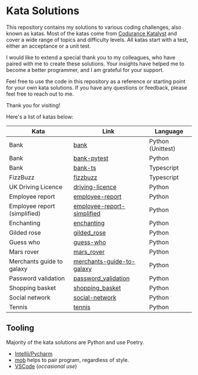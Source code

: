 # Kata Solutions

This repository contains my solutions to various coding challenges, also known as katas. Most of the katas come
from [Codurance Katalyst](https://codurance.com/katalyst) and cover a wide range of topics and difficulty levels. All katas start with a test, either an acceptance or a unit test.

I would like to extend a special thank you to my colleagues, who have paired with me to create these solutions. Your
insights have helped me to become a better programmer, and I am grateful for your support.

Feel free to use the code in this repository as a reference or starting point for your own kata solutions. If you have
any questions or feedback, please feel free to reach out to me.

Thank you for visiting!

Here's a list of katas below:

| Kata                         | Link                                                     | Language          |
|------------------------------|----------------------------------------------------------|-------------------|
| Bank                         | [bank](bank)                                             | Python (Unittest) |
| Bank                         | [bank-pytest](bank-pytest)                               | Python            |
| Bank                         | [bank-ts](bank-ts)                                       | Typescript        |
| FizzBuzz                     | [fizzbuzz](./fizzbuzz)                                   | Typescript        |
| UK Driving Licence           | [driving-licence](driving-licence)                       | Python            |
| Employee report              | [employee-report](employee-report)                       | Python            |
| Employee report (simplified) | [employee-report-simplified](employee-report-simplified) | Python            |
| Enchanting                   | [enchanting](enchanting)                                 | Python            |
| Gilded rose                  | [gilded_rose](gilded_rose)                               | Python            |
| Guess who                    | [guess-who](guess-who)                                   | Python            |
| Mars rover                   | [mars_rover](mars_rover)                                 | Python            |
| Merchants guide to galaxy    | [merchants-guide-to-galaxy](merchants-guide-to-galaxy)   | Python            |
| Password validation          | [password_validation](password_validation)               | Python            |
| Shopping basket              | [shopping_basket](shopping_basket)                       | Python            |
| Social network               | [social-network](social-network)                         | Python            |
| Tennis                       | [tennis](tennis)                                         | Python            |

## Tooling

Majority of the kata solutions are Python and use Poetry.

- [Intellij/Pycharm](https://www.jetbrains.com/idea/)
- [mob](https://mob.sh) helps to pair program, regardless of style.
- [VSCode](https://code.visualstudio.com/) (_occasional use_)
